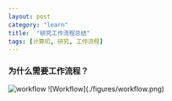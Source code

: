 ```yaml
---
layout: post
category: "learn"
title:  "研究工作流程总结"
tags: [计算机, 研究, 工作流程]
---
```

### 为什么需要工作流程？
<img src="www.gaotaoblog.com/figures/workflow.png" alt="workflow" width="468">
![Workflow](./figures/workflow.png)
